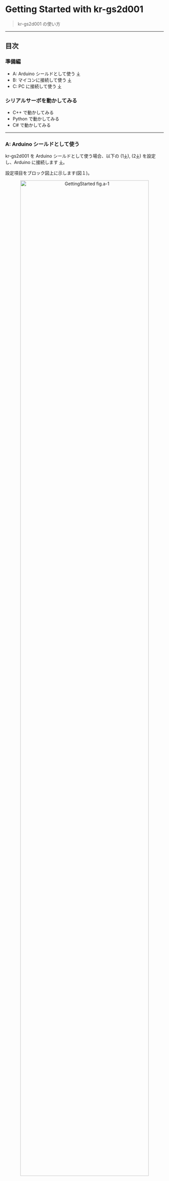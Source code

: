 # Getting Started with kr-gs2d001

> kr-gs2d001 の使い方

---

## 目次

### 準備編

- A: Arduino シールドとして使う [↓](#gs2d-arduino)
- B: マイコンに接続して使う [↓](#gs2d-mcu)
- C: PC に接続して使う [↓](#gs2d-pc)

### シリアルサーボを動かしてみる

- C++ で動かしてみる
- Python で動かしてみる
- C# で動かしてみる

---

<a id="gs2d-arduino"></a>

### A: Arduino シールドとして使う

kr-gs2d001 を Arduino シールドとして使う場合、以下の (1[↓](#A-1)), (2[↓](#A-2)) を設定し、Arduino に接続します [↓](#A-3)。

設定項目をブロック図上に示します(図１)。

<div align="center">
    <img src="https://user-images.githubusercontent.com/15685007/92864593-40c1a580-f438-11ea-8548-93780ff27515.png" alt="GettingStarted fig.a-1" width="90%">
</div>

> 図 1, Arduino シールドとして利用する場合の設定

<a id="A-1"></a>

#### (1) スイッチ (SW1, SW2) の設定

**SW2** を ○ 側に合わせ、シリアルサーボへの入力信号を **Arduino シリアル入力** 設定に切替えます(図 2) 。

<div align="center">
    <img src="https://user-images.githubusercontent.com/15685007/92737777-6312df00-f3b6-11ea-9eda-c513566714ba.png" alt="GettingStarted fig.a-1" width="22%">
</div>

> 図 2, SW2 の設定

制御するシリアルサーボの通信規格にあわせて **SW1** を切替え、設定します(図 3)。

<div align="center">
    <img src="https://user-images.githubusercontent.com/15685007/92323576-d8a84380-f074-11ea-918e-21c6807d2d1a.png" alt="sw1 fig.2" width="50%">
</div>

> 図 3, SW1 の設定

<a id="A-2"></a>

#### (2) ジャンパ (SJ1, SJ2) の設定

Arduino には、ハードウェアシリアルとソフトウェアシリアルの 2 系統のシリアル通信が用意されています。

kr-gs2d001 を Arduino シールドとして使う場合、利用するシリアルの種類に応じて **基板背面のジャンパ (SJ1, SJ2) をハンダでショートさせ、kr-gs2d001 に接続するシリアル信号を切替える必要** があります。

<div align="center">
    <img src="https://user-images.githubusercontent.com/15685007/92750157-c5bda800-f3c1-11ea-9488-fde1afc587f0.png" alt="GettingStarted fig.1" width="50%">
</div>

> 図 4 基板背面のジャンパ(SJ1, SJ2)

**SJ1, SJ2 を H 側にショート**させると **Arduino のハードウェアシリアルピン(RX:CN27-1, TX:CN27-2)に接続** します(図 5)。

<div align="center">
    <img src="https://user-images.githubusercontent.com/15685007/92754194-90b35480-f3c5-11ea-8cac-c1611a017025.png" alt="GettingStarted fig.1" width="40%">
</div>

> 図 5 ハードウェアシリアルを利用する場合

他方、**S 側にショート**させると **Arduino のソフトウェアシリアルピン(RX:CN27-4, TX:CN27-5)に接続** します(図 6)。

<div align="center">
    <img src="https://user-images.githubusercontent.com/15685007/92754903-47afd000-f3c6-11ea-804f-ca9b2ebc3b7d.png" alt="GettingStarted fig.2" width="40%">
</div>

> 図 6 ソフトウェアシリアルを利用する場合

<a id="A-3"></a>

#### ピンヘッダの接続

CN25 ~ CN28 に 2.54mm ピンヘッダ（plug）をハンダ付けし、Arduino と接続します(図 7)。

<div align="center">
    <img src="https://user-images.githubusercontent.com/15685007/92746214-04516380-f3be-11ea-8cc5-35892a9308fe.png" alt="GettingStarted fig.2" width="90%">
</div>

> 図 7 kr-gs2d001 と Arduino との接続 (図は Arduino UNO R3 との接続例)

---

<a id="gs2d-mcu"></a>

### B: 外部マイコンに接続して使う

---

<a id="gs2d-pc"></a>

### C: PC と接続して使う

---

## ライセンス

kr-gs2d001 は Apache License 2.0 とします。詳細は LICENSE 参照。
